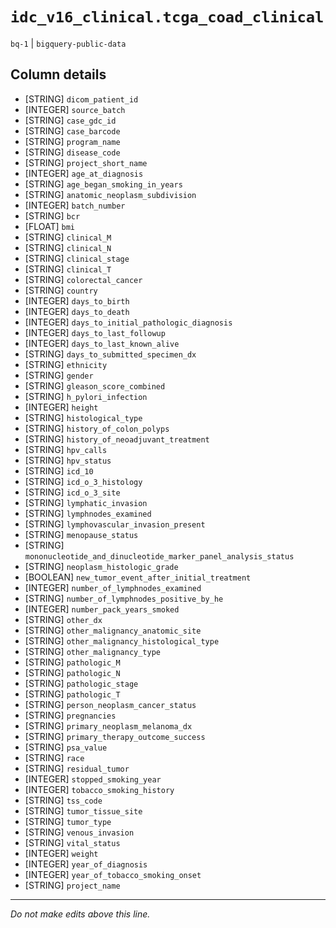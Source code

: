 # `idc_v16_clinical.tcga_coad_clinical`
`bq-1` | `bigquery-public-data`

## Column details
* [STRING]    `dicom_patient_id`
* [INTEGER]   `source_batch`
* [STRING]    `case_gdc_id`
* [STRING]    `case_barcode`
* [STRING]    `program_name`
* [STRING]    `disease_code`
* [STRING]    `project_short_name`
* [INTEGER]   `age_at_diagnosis`
* [STRING]    `age_began_smoking_in_years`
* [STRING]    `anatomic_neoplasm_subdivision`
* [INTEGER]   `batch_number`
* [STRING]    `bcr`
* [FLOAT]     `bmi`
* [STRING]    `clinical_M`
* [STRING]    `clinical_N`
* [STRING]    `clinical_stage`
* [STRING]    `clinical_T`
* [STRING]    `colorectal_cancer`
* [STRING]    `country`
* [INTEGER]   `days_to_birth`
* [INTEGER]   `days_to_death`
* [INTEGER]   `days_to_initial_pathologic_diagnosis`
* [INTEGER]   `days_to_last_followup`
* [INTEGER]   `days_to_last_known_alive`
* [STRING]    `days_to_submitted_specimen_dx`
* [STRING]    `ethnicity`
* [STRING]    `gender`
* [STRING]    `gleason_score_combined`
* [STRING]    `h_pylori_infection`
* [INTEGER]   `height`
* [STRING]    `histological_type`
* [STRING]    `history_of_colon_polyps`
* [STRING]    `history_of_neoadjuvant_treatment`
* [STRING]    `hpv_calls`
* [STRING]    `hpv_status`
* [STRING]    `icd_10`
* [STRING]    `icd_o_3_histology`
* [STRING]    `icd_o_3_site`
* [STRING]    `lymphatic_invasion`
* [STRING]    `lymphnodes_examined`
* [STRING]    `lymphovascular_invasion_present`
* [STRING]    `menopause_status`
* [STRING]    `mononucleotide_and_dinucleotide_marker_panel_analysis_status`
* [STRING]    `neoplasm_histologic_grade`
* [BOOLEAN]   `new_tumor_event_after_initial_treatment`
* [INTEGER]   `number_of_lymphnodes_examined`
* [STRING]    `number_of_lymphnodes_positive_by_he`
* [INTEGER]   `number_pack_years_smoked`
* [STRING]    `other_dx`
* [STRING]    `other_malignancy_anatomic_site`
* [STRING]    `other_malignancy_histological_type`
* [STRING]    `other_malignancy_type`
* [STRING]    `pathologic_M`
* [STRING]    `pathologic_N`
* [STRING]    `pathologic_stage`
* [STRING]    `pathologic_T`
* [STRING]    `person_neoplasm_cancer_status`
* [STRING]    `pregnancies`
* [STRING]    `primary_neoplasm_melanoma_dx`
* [STRING]    `primary_therapy_outcome_success`
* [STRING]    `psa_value`
* [STRING]    `race`
* [STRING]    `residual_tumor`
* [INTEGER]   `stopped_smoking_year`
* [INTEGER]   `tobacco_smoking_history`
* [STRING]    `tss_code`
* [STRING]    `tumor_tissue_site`
* [STRING]    `tumor_type`
* [STRING]    `venous_invasion`
* [STRING]    `vital_status`
* [INTEGER]   `weight`
* [INTEGER]   `year_of_diagnosis`
* [INTEGER]   `year_of_tobacco_smoking_onset`
* [STRING]    `project_name`

-------------------------------------------------------------------------------
*Do not make edits above this line.*
